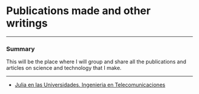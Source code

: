 # Publications made and other writings
***
### Summary

This will be the place where I will group and share all the publications and articles on science and technology that I make.
***

- [Julia en las Universidades. Ingenieria en Telecomunicaciones](https://github.com/aseido222/seido.github.io/blob/gh-pages/julia_en_universidades.md)

